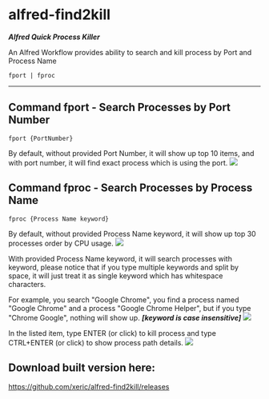 # alfred-find2kill
***Alfred Quick Process Killer***

An Alfred Workflow provides ability to search and kill process by Port and Process Name

```
fport | fproc
```
----------------------------------------

## Command fport - Search Processes by Port Number

    fport {PortNumber}
<h>
By default, without provided Port Number, it will show up top 10 items, and with port number, it will find exact process which is using the port.

<img src="https://raw.githubusercontent.com/xeric/alfred-find2kill/master/previews/fport.png">

## Command fproc - Search Processes by Process Name

    fproc {Process Name keyword}
<h>
By default, without provided Process Name keyword, it will show up top 30 processes order by CPU usage.
<img src="https://raw.githubusercontent.com/xeric/alfred-find2kill/master/previews/fproc-default.png">

With provided Process Name keyword, it will search processes with keyword, please notice that if you type multiple keywords and split by space, it will just treat it as single keyword which has whitespace characters.

For example, you search "Google Chrome", you find a process named "Google Chrome" and a process "Google Chrome Helper", but if you type "Chrome Google", nothing will show up.
***[keyword is case insensitive]***
<img src="https://raw.githubusercontent.com/xeric/alfred-find2kill/master/previews/fproc.png">

In the listed item, type ENTER (or click) to kill process and type CTRL+ENTER (or click) to show process path details.
<img src="https://raw.githubusercontent.com/xeric/alfred-find2kill/master/previews/fproc-details.png">

## Download built version here:

https://github.com/xeric/alfred-find2kill/releases
